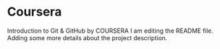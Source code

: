 # Coursera
Introduction to Git &amp; GitHub by COURSERA
I am editing the README file. Adding some more details about the project description.
